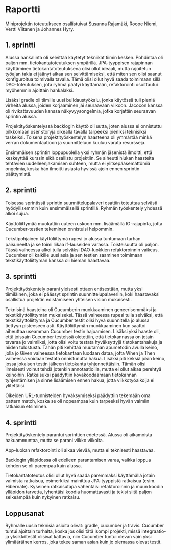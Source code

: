 # Raportti

Miniprojektin toteutukseen osallistuivat Susanna Rajamäki, Roope Niemi, Vertti Viitanen ja Johannes Hyry.

## 1. sprintti

Alussa hankalinta oli selvittää käytetyt tekniikat tiimin kesken. Pohdintaa oli paljon mm. tietokantatoteutuksen ympärillä. JPA-tyyppisen rajapinnan käyttäminen tietokantatoteutuksena olisi ollut ideaali, mutta rajoitetun työajan takia ei jäänyt aikaa sen selvittämiseksi, että miten sen olisi saanut konfiguroitua toimivalla tavalla. Tämä olisi ollut hyvä saada toimimaan sillä DAO-toteutuksen, jota ryhmä päätyi käyttämään, refaktorointi osoittautui myöhemmin ajoittain hankalaksi.

Lisäksi gradle oli tiimille uusi buildaustyökalu, jonka käytössä tuli pieniä virheitä alussa, joiden korjaaminen jäi seuraavaan viikoon. Jacocon kanssa oli rivikattavuuden kanssa näkyvyysongelmia, jotka korjattiin seuraavan sprintin alussa.

Projektityöskentelyssä backlogin käyttö oli uutta, joten alussa ei onnistuttu pilkkomaan user storyja oikealla tavalla tarpeeksi pieniksi teknisiksi taskeiksi. Toisena projektityöskentelyn haasteena oli ymmärtää minkä verran dokumentaatioon ja suunnitteluun kuuluu varata resursseja.

Ensimmäisen sprintin loppupuolella yksi ryhmän jäsenistä ilmoitti, että keskeyttää kurssin eikä osallistu projektiin. Se aiheutti hiukan haasteita tehtävien uudelleenjakamisen suhteen, mutta ei ylitsepääsemättömiä ongelmia, koska hän ilmoitti asiasta hyvissä ajoin ennen sprintin päättymistä.

## 2. sprintti

Toisessa sprintissä sprintin suunnittelupalaveri osattiin toteuttaa selvästi hyödyllisemmin kuin ensimmäisellä sprintillä. Ryhmän työskentely yhdessä alkoi sujua.

Käyttöliittymää muokattiin uuteen uskoon mm. lisäämällä IO-rajapinta, jotta Cucumber-testien tekeminen onnistuisi helpommin. 

Tekstipohjainen käyttöliittymä rupesi jo alussa tuntumaan turhan paisuneelta ja se toimi liikaa if-lauseiden varassa. Toisteisuutta oli paljon. Tässä vaiheessa alkoi tulla selväksi DAO-luokkien refaktoroinnin vaikeus. 
Cucumber oli kaikille uusi asia ja sen testien saaminen toimimaan tekstikäyttöliittymän kanssa oli hieman haastavaa. 

## 3. sprintti

Projektityöskentely parani yleisesti ottaen entisestään, mutta yksi tiimiläinen, joka ei päässyt sprintin suunnittelupalaveriin, koki haastavaksi osallistua projektin edistämiseen yhteisen vision mukaisesti.

Teknisinä haasteina oli Cucumberin muokkaaminen geneerisemmäksi ja tekstikäyttöliittymän mukaiseksi. Tässä vaiheessa rupesi tulla selväksi, että tekstikäyttöliittymä ja Cucumber testit olisi hyvä suunnitella jo alussa tiettyyn pisteeseen asti. Käyttöliittymän muokkaaminen kun saattoi aiheuttaa useamman Cucumber testin hajoamisen. Lisäksi yksi haaste oli, että joissain Cucumber testeissä oletettiin, että tietokannassa on jotain tavaraa jo valmiiksi, jotta olisi voitu testata hyväksyttyjä tietokantahakuja ja niiden tulostusta. Tähän piti kehittää muutaman apumetodin avulla keino, jolla jo Given vaiheessa tietokantaan luodaan dataa, jotta When ja Then vaiheessa voidaan testata onnistunutta
hakua. Lisäksi piti keksiä jokin keino, jossa jokaisen testin jälkeen tietokanta tyhjennettäisiin. Tämän olisi ilmeisesti voinut tehdä jotenkin annotaatioilla, mutta ei ollut aikaa perehtyä keinoihin. Ratkaisuksi päädyttiin kovakoodaamaan tietokannan tyhjentämisen ja sinne lisäämisen ennen hakua, jotta viikkotyöaikoija ei ylitettäisi.

Oikeiden URL-tunnisteiden hyväksymiseksi päädyttiin tekemään oma pattern match, koska se oli nopeampaa kuin tarpeeksi hyvän valmiin ratkaisun etsiminen.

## 4. sprintti

Projektityöskentely parantui sprinttien edetessä. Alussa oli aikamoista hakuammuntaa, mutta se parani viikko viikolta.

App-luokan refaktorointi oli aikaa vievää, mutta ei teknisesti haastavaa.

Backlogin ylläpidossa oli edelleen parantamisen varaa, vaikka loppua kohden se oli parempaa kuin alussa. 

Tietokantatoteutus olisi ollut hyvä saada paremmaksi käyttämällä jotain valmista ratkaisua, esimerkiksi mainittua JPA-tyyppistä ratkaisua (esim. Hibernate). Kyseinen ratkaisutapa vähentäisi refaktoroinnin ja muun koodin ylläpidon tarvetta, lyhentäisi koodia huomattavasti ja tekisi siitä paljon selkeämpää kuin nykyinen ratkaisu.

## Loppusanat

Ryhmälle uusia teknisiä asioita olivat: gradle, cucumber ja travis. Cucumber tuntui ajoittain turhalta, koska jos olisi tätä isompi projekti, missä integraatio- ja yksikkötestit olisivat kattavia, niin Cucumber tuntui olevan vain yksi ylimääräinen kerros, joka tekee saman asian kuin jo olemassa olevat testit.
